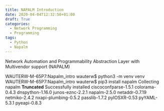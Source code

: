 ```yaml
---
title: NAPALM Introduction
date: 2020-04-04T12:32:50+01:00
draft: True
categories:
  - Network Programming
  - Programming
tags:
  - Python
  - Napalm
---
```


Network Automation and Programmability Abstraction Layer with Multivendor support (NAPALM)

WAUTERW-M-65P7:Napalm_intro wauterw$ python3 -m venv venv
WAUTERW-M-65P7:Napalm_intro wauterw$ pip3 install napalm
Collecting napalm
**Truncated**
Successfully installed ciscoconfparse-1.5.1 colorama-0.4.3 dnspython-1.16.0 junos-eznc-2.2.1 napalm-2.5.0 netaddr-0.7.19 netmiko-2.4.2 nxapi-plumbing-0.5.2 passlib-1.7.2 pyIOSXR-0.53 pyYAML-5.3.1 pyeapi-0.8.3
